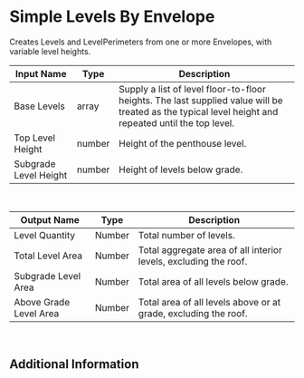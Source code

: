 

# Simple Levels By Envelope

Creates Levels and LevelPerimeters from one or more Envelopes, with variable level heights.

|Input Name|Type|Description|
|---|---|---|
|Base Levels|array|Supply a list of level floor-to-floor heights. The last supplied value will be treated as the typical level height and repeated until the top level.|
|Top Level Height|number|Height of the penthouse level.|
|Subgrade Level Height|number|Height of levels below grade.|


<br>

|Output Name|Type|Description|
|---|---|---|
|Level Quantity|Number|Total number of levels.|
|Total Level Area|Number|Total aggregate area of all interior levels, excluding the roof.|
|Subgrade Level Area|Number|Total area of all levels below grade.|
|Above Grade Level Area|Number|Total area of all levels above or at grade, excluding the roof.|


<br>

## Additional Information
